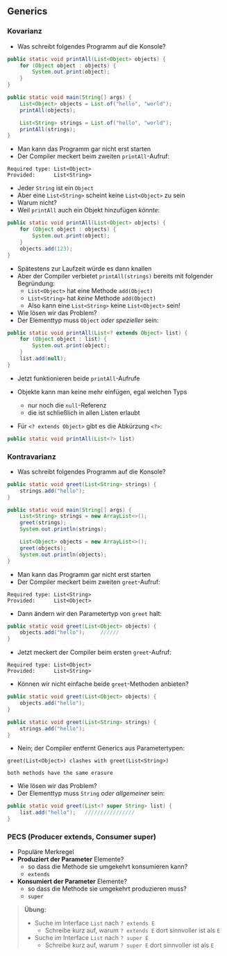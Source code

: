 ## Generics

### Kovarianz

- Was schreibt folgendes Programm auf die Konsole?

```java
public static void printAll(List<Object> objects) {
    for (Object object : objects) {
        System.out.print(object);
    }
}

public static void main(String[] args) {
    List<Object> objects = List.of("hello", "world");
    printAll(objects);

    List<String> strings = List.of("hello", "world");
    printAll(strings);
}
```

- Man kann das Programm gar nicht erst starten
- Der Compiler meckert beim zweiten `printAll`-Aufruf:

```
Required type: List<Object>
Provided:      List<String>
```

- Jeder `String` ist ein `Object`
- Aber eine `List<String>` scheint keine `List<Object>` zu sein
- Warum nicht?
- Weil `printAll` auch ein Objekt hinzufügen *könnte*:

```java
public static void printAll(List<Object> objects) {
    for (Object object : objects) {
        System.out.print(object);
    }
    objects.add(123);
}
```

- Spätestens zur Laufzeit würde es dann knallen
- Aber der Compiler verbietet `printAll(strings)` bereits mit folgender Begründung:
  - `List<Object>` hat eine Methode `add(Object)`
  - `List<String>` hat *keine* Methode `add(Object)`
  - Also kann eine `List<String>` keine `List<Object>` sein!
- Wie lösen wir das Problem?
- Der Elementtyp muss `Object` *oder spezieller* sein:

```java
public static void printAll(List<? extends Object> list) {
    for (Object object : list) {
        System.out.print(object);
    }
    list.add(null);
}
```

- Jetzt funktionieren beide `printAll`-Aufrufe
- Objekte kann man keine mehr einfügen, egal welchen Typs
  - nur noch die `null`-Referenz
  - die ist schließlich in allen Listen erlaubt

- Für `<? extends Object>` gibt es die Abkürzung `<?>`:

```java
public static void printAll(List<?> list)
```

### Kontravarianz

- Was schreibt folgendes Programm auf die Konsole?

```java
public static void greet(List<String> strings) {
    strings.add("hello");
}

public static void main(String[] args) {
    List<String> strings = new ArrayList<>();
    greet(strings);
    System.out.println(strings);

    List<Object> objects = new ArrayList<>();
    greet(objects);
    System.out.println(objects);
}
```

- Man kann das Programm gar nicht erst starten
- Der Compiler meckert beim zweiten `greet`-Aufruf:

```
Required type: List<String>
Provided:      List<Object>
```

- Dann ändern wir den Parametertyp von `greet` halt:

```java
public static void greet(List<Object> objects) {
    objects.add("hello");     //////
}
```

- Jetzt meckert der Compiler beim ersten `greet`-Aufruf:

```
Required type: List<Object>
Provided:      List<String>
```

- Können wir nicht einfache beide `greet`-Methoden anbieten?

```java
public static void greet(List<Object> objects) {
    objects.add("hello");
}

public static void greet(List<String> strings) {
    strings.add("hello");
}
```

- Nein; der Compiler entfernt Generics aus Parametertypen:

```
greet(List<Object>) clashes with greet(List<String>)

both methods have the same erasure
```

- Wie lösen wir das Problem?
- Der Elementtyp muss `String` *oder allgemeiner* sein:

```java
public static void greet(List<? super String> list) {
    list.add("hello");   ////////////////
}
```

### PECS (Producer extends, Consumer super)

- Populäre Merkregel
- **Produziert der Parameter** Elemente?
  - so dass die Methode sie umgekehrt konsumieren kann?
  - `extends`
- **Konsumiert der Parameter** Elemente?
  - so dass die Methode sie umgekehrt produzieren muss?
  - `super`

> **Übung:**
> - Suche im Interface `List` nach `? extends E`
>   - Schreibe kurz auf, warum `? extends E` dort sinnvoller ist als `E`
> - Suche im Interface `List` nach `? super E`
>   - Schreibe kurz auf, warum `? super E` dort sinnvoller ist als `E`

